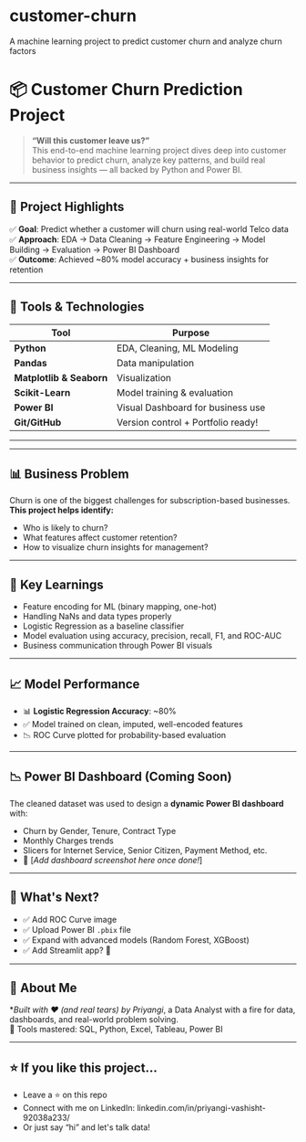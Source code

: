 # customer-churn
A machine learning project to predict customer churn and analyze churn factors

# 📦 Customer Churn Prediction Project

> **“Will this customer leave us?”**  
This end-to-end machine learning project dives deep into customer behavior to predict churn, analyze key patterns, and build real business insights — all backed by Python and Power BI.

---

## 🚀 Project Highlights

✅ **Goal**: Predict whether a customer will churn using real-world Telco data  
✅ **Approach**: EDA → Data Cleaning → Feature Engineering → Model Building → Evaluation → Power BI Dashboard  
✅ **Outcome**: Achieved ~80% model accuracy + business insights for retention  

---

## 🔧 Tools & Technologies

| Tool           | Purpose                          |
|----------------|----------------------------------|
| **Python**     | EDA, Cleaning, ML Modeling       |
| **Pandas**     | Data manipulation                |
| **Matplotlib & Seaborn** | Visualization          |
| **Scikit-Learn** | Model training & evaluation    |
| **Power BI**   | Visual Dashboard for business use  
| **Git/GitHub** | Version control + Portfolio ready!

---


---

## 📊 Business Problem

Churn is one of the biggest challenges for subscription-based businesses.  
**This project helps identify:**
- Who is likely to churn?
- What features affect customer retention?
- How to visualize churn insights for management?

---

## 🧠 Key Learnings

- Feature encoding for ML (binary mapping, one-hot)
- Handling NaNs and data types properly
- Logistic Regression as a baseline classifier
- Model evaluation using accuracy, precision, recall, F1, and ROC-AUC
- Business communication through Power BI visuals

---

## 📈 Model Performance

- 📊 **Logistic Regression Accuracy**: ~80%
- ✅ Model trained on clean, imputed, well-encoded features
- 📉 ROC Curve plotted for probability-based evaluation

---

## 📉 Power BI Dashboard (Coming Soon)

The cleaned dataset was used to design a **dynamic Power BI dashboard** with:
- Churn by Gender, Tenure, Contract Type
- Monthly Charges trends
- Slicers for Internet Service, Senior Citizen, Payment Method, etc.
- 📎 [*Add dashboard screenshot here once done!*]

---

## 🏁 What's Next?

- ✅ Add ROC Curve image  
- ✅ Upload Power BI `.pbix` file  
- ✅ Expand with advanced models (Random Forest, XGBoost)  
- ✅ Add Streamlit app? 🤔

---

## 👑 About Me

**Built with ❤️ (and real tears) by Priyangi*, a Data Analyst with a fire for data, dashboards, and real-world problem solving.  
📍 Tools mastered: SQL, Python, Excel, Tableau, Power BI  

---

## ⭐ If you like this project...

- Leave a ⭐ on this repo  
- Connect with me on LinkedIn: linkedin.com/in/priyangi-vashisht-92038a233/
- Or just say “hi” and let's talk data!


